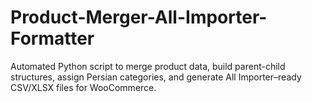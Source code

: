 # Product-Merger-All-Importer-Formatter
Automated Python script to merge product data, build parent-child structures, assign Persian categories, and generate All Importer–ready CSV/XLSX files for WooCommerce.
